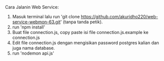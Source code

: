 Cara Jalanin Web Service:
1. Masuk terminal lalu run 'git clone https://github.com/akuridho220/web-service-webmon-63.git' (tanpa tanda petik).
2. run 'npm install'
3. Buat file connection.js, copy paste isi file connection.js.example ke connection.js
4. Edit file connection.js dengan mengisikan password postgres kalian dan juga nama database.
5. run 'nodemon api.js'
